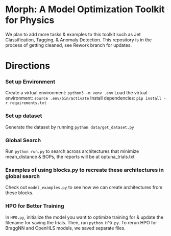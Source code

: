 # Morph: A Model Optimization Toolkit for Physics
We plan to add more tasks & examples to this toolkit such as Jet Classification, Tagging, & Anomaly Detection.
This repository is in the process of getting cleaned, see Rework branch for updates.

# Directions
### Set up Environment
Create a virtual environment: `` python3 -m venv .env ``
Load the virtual environment: ``source .env/bin/activate``
Install dependencies: ``pip install -r requirements.txt``

### Set up dataset
Generate the dataset by running ``python data/get_dataset.py``

### Global Search
Run ``python run.py`` to search across architectures that minimize mean_distance & BOPs, the reports will be at optuna_trials.txt

### Examples of using blocks.py to recreate these architectures in global search
Check out ``model_examples.py`` to see how we can create architectures from these blocks.

### HPO for Better Training
In ``HPO.py``, initialize the model you want to optimize training for & update the filename for saving the trials. Then, run ``python HPO.py``.
To rerun HPO for BraggNN and OpenHLS models, we saved separate files. 
